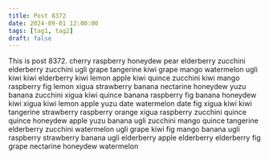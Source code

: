 ```yaml
---
title: Post 8372
date: 2024-09-01 12:00:00
tags: [tag1, tag2]
draft: false
---
```

This is post 8372.
cherry
raspberry
honeydew
pear
elderberry
zucchini
elderberry
zucchini
ugli
grape
tangerine
kiwi
grape
mango
watermelon
ugli
kiwi
kiwi
elderberry
kiwi
lemon
apple
kiwi
quince
zucchini
kiwi
mango
raspberry
fig
lemon
xigua
strawberry
banana
nectarine
honeydew
yuzu
banana
zucchini
xigua
kiwi
quince
banana
raspberry
fig
banana
honeydew
kiwi
xigua
kiwi
lemon
apple
yuzu
date
watermelon
date
fig
xigua
kiwi
kiwi
tangerine
strawberry
raspberry
orange
xigua
raspberry
zucchini
quince
quince
honeydew
apple
yuzu
banana
ugli
zucchini
mango
quince
tangerine
elderberry
zucchini
watermelon
ugli
grape
kiwi
fig
mango
banana
ugli
raspberry
strawberry
banana
ugli
elderberry
apple
elderberry
elderberry
fig
grape
nectarine
honeydew
watermelon
